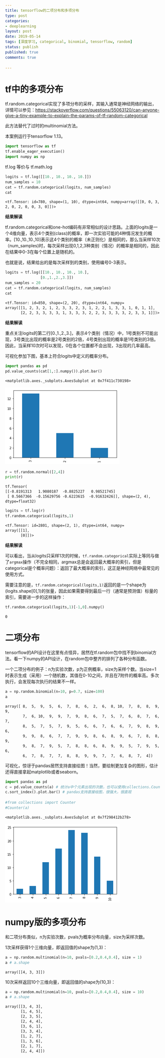 ```yaml
---
title: tensorflow的二项分布和多项分布
type: post
categories:
- deeplearning
layout: post
date: 2019-05-14
tags: [深度学习, categorical, binomial, tensorflow, random]
status: publish
published: true
comments: true

---
```

# tf中的多项分布

tf.random.categorical实现了多项分布的采样，其输入通常是神经网络的输出，详情可以参见：https://stackoverflow.com/questions/55063120/can-anyone-give-a-tiny-example-to-explain-the-params-of-tf-random-categorical

此方法替代了过时的multinomial方法。

本案例运行于tensorflow 1.13。


```python
import tensorflow as tf
tf.enable_eager_execution()
import numpy as np
```

tf.log 等价与 tf.math.log


```python
logits = tf.log([[10., 10., 10., 10.]])
num_samples = 10
cat = tf.random.categorical(logits, num_samples)
cat
```




    <tf.Tensor: id=780, shape=(1, 10), dtype=int64, numpy=array([[0, 0, 3, 2, 0, 2, 0, 0, 3, 0]])>



**结果解读**

tf.random.categorical和one-hot编码有非常相似的设计思路。上面的logits是一个4维向量，表示4个类别(class)的概率，即一次实验可能的4种情况发生的概率。[10.,10.,10.,10]表示这4个类别的概率（未正则化）是相同的，那么当采样10次（num_samples)时，每次采样出现0,1,2,3种类别（情况）的概率是相同的，因此在结果中0-3在每个位置上是随机的。

也就是说，结果给出的是每次采样到的类别，使用编号0-3表示。


```python
logits = tf.log([[10., 10., 10., 10.],
                [0.,1.,2.,3.]])
num_samples = 20
cat = tf.random.categorical(logits, num_samples)
cat
```




    <tf.Tensor: id=850, shape=(2, 20), dtype=int64, numpy=
    array([[1, 2, 3, 2, 1, 2, 3, 3, 2, 3, 1, 2, 2, 1, 3, 3, 1, 0, 1, 1],
           [2, 2, 3, 3, 3, 3, 1, 3, 3, 3, 2, 2, 3, 3, 3, 3, 2, 3, 3, 1]])>



**结果解读**

重点关注logits的第二行[0.,1.,2.,3.]，表示4个类别（情况）中，1号类别不可能出现，3号类比出现的概率是2号类别的2倍，4号类别出现的概率是1号类别的3倍。因此，当采样10次时可以发现，0在各个位置都不会出现，3出现的几率最高。

可视化参加下图，基本上符合logits中定义的概率分布。


```python
import pandas as pd
pd.value_counts(cat[1,:].numpy()).plot.bar()
```




    <matplotlib.axes._subplots.AxesSubplot at 0x7f411c730198>




![png](/images/output_7_1.png)



```python
r = tf.random.normal([2,4])
print(r)
```

    tf.Tensor(
    [[-0.8191313   1.9080187  -0.8825227   0.98521745]
     [ 0.5667366  -0.15629756 -0.6223615  -0.91632426]], shape=(2, 4), dtype=float32)



```python
logits = tf.log(r)
tf.random.categorical(logits,1)
```




    <tf.Tensor: id=2801, shape=(2, 1), dtype=int64, numpy=
    array([[1],
           [0]])>



**结果解读**

可以看出，当从logits只采样1次的时候，`tf.random.categorical`实际上等同与做了`argmax`操作（不完全相同，argmax总是会返回最大概率的索引，但是categorical是个概率问题）：返回了最大概率的索引，这正是神经网络中最常见的使用方式。

需要注意的是，`tf.random.categorical(logits,1)`返回的是一个shape为(logits.shape[0],1)的张量，因此如果需要得到最后一行（通常是预测值）标量的索引，需要进一步的这样操作：


```python
tf.random.categorical(logits,1)[-1,0].numpy()
```




    0



# 二项分布
tensorflow的API设计在这里有点怪异，居然在tf.random包中找不到binomial方法。看一下numpy的API设计，在random包中整齐的排列了各种分布函数。

一个二项分布的例子：n为实验次数，p为正例概率，size为采样个数。当size=1时表示生成（采用）一个随机数，其值在0-10之间，并且在7附件的概率高。多次执行，会发现每次执行的结果不一样。


```python
a = np.random.binomial(n=10, p=0.7, size=100)
a
```




    array([ 8,  5,  9,  5,  6,  7,  8,  6,  2,  6,  8, 10,  7,  8,  8,  9,  9,
            7,  6, 10,  9,  9,  7,  9,  8,  6,  7,  5,  7,  6,  8,  7,  6,  7,
            8,  5,  7,  5,  7,  9,  5,  6,  6,  7,  6,  6,  7,  9,  8,  9,  6,
            9,  9,  8,  6,  7,  7,  9,  9,  8,  6,  8,  9,  6,  7,  8,  8,  9,
            9,  8,  7,  9,  5,  7,  8,  8,  6,  8,  9,  9,  5,  7,  9,  5,  6,
            6,  7,  8,  7,  7,  8,  8,  9,  9,  7,  7,  6,  8,  7,  4])



可视化，惊讶于pandas居然支持直接绘图！当然，要绘制更加复杂的图形，估计还得直接拿起matplotlib或者seaborn。


```python
import pandas as pd
c = pd.value_counts(a) # 统计a中个元素出现的次数，也可以使用collections.Counter，但是不如pandas给出的结果直观
c.sort_index().plot.bar() # pandas支持直接绘图，很强大，很直观

#from collections import Counter
#Counter(a)
```




    <matplotlib.axes._subplots.AxesSubplot at 0x7f298412b278>




![png](/images/output_15_1.png)


# numpy版的多项分布

和二项分布类似，n为实验次数，pvals为概率分布向量，size为采样次数。

1次采样获得1个三维向量，即返回值的shape为(1,3)：


```python
a = np.random.multinomial(n=10, pvals=[0.2,0.4,0.4], size = 1) 
a # a.shape
```




    array([[4, 3, 3]])



10次采样返回10个三维向量，即返回值的shape为(10,3)：


```python
a = np.random.multinomial(n=10, pvals=[0.2,0.4,0.4], size = 10) 
a # a.shape
```




    array([[3, 4, 3],
           [1, 4, 5],
           [2, 3, 5],
           [2, 4, 4],
           [3, 6, 1],
           [3, 3, 4],
           [1, 2, 7],
           [1, 3, 6],
           [2, 1, 7],
           [2, 4, 4]])


